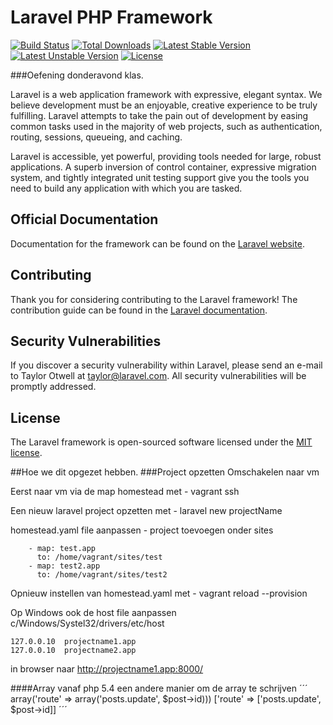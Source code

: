 # Laravel PHP Framework

[![Build Status](https://travis-ci.org/laravel/framework.svg)](https://travis-ci.org/laravel/framework)
[![Total Downloads](https://poser.pugx.org/laravel/framework/d/total.svg)](https://packagist.org/packages/laravel/framework)
[![Latest Stable Version](https://poser.pugx.org/laravel/framework/v/stable.svg)](https://packagist.org/packages/laravel/framework)
[![Latest Unstable Version](https://poser.pugx.org/laravel/framework/v/unstable.svg)](https://packagist.org/packages/laravel/framework)
[![License](https://poser.pugx.org/laravel/framework/license.svg)](https://packagist.org/packages/laravel/framework)

###Oefening donderavond klas.

Laravel is a web application framework with expressive, elegant syntax. We believe development must be an enjoyable, creative experience to be truly fulfilling. Laravel attempts to take the pain out of development by easing common tasks used in the majority of web projects, such as authentication, routing, sessions, queueing, and caching.

Laravel is accessible, yet powerful, providing tools needed for large, robust applications. A superb inversion of control container, expressive migration system, and tightly integrated unit testing support give you the tools you need to build any application with which you are tasked.

## Official Documentation

Documentation for the framework can be found on the [Laravel website](http://laravel.com/docs).

## Contributing

Thank you for considering contributing to the Laravel framework! The contribution guide can be found in the [Laravel documentation](http://laravel.com/docs/contributions).

## Security Vulnerabilities

If you discover a security vulnerability within Laravel, please send an e-mail to Taylor Otwell at taylor@laravel.com. All security vulnerabilities will be promptly addressed.

## License

The Laravel framework is open-sourced software licensed under the [MIT license](http://opensource.org/licenses/MIT).


##Hoe we dit opgezet hebben.
###Project opzetten
Omschakelen naar vm

Eerst naar vm via de map homestead met - vagrant ssh

Een nieuw laravel project opzetten met -	laravel new projectName

homestead.yaml file aanpassen - project toevoegen onder sites

```
    - map: test.app
      to: /home/vagrant/sites/test
    - map: test2.app
      to: /home/vagrant/sites/test2
```

Opnieuw instellen van homestead.yaml met - vagrant reload --provision

Op Windows ook de host file aanpassen c/Windows/Systel32/drivers/etc/host

```
127.0.0.10  projectname1.app
127.0.0.10  projectname2.app
```

in browser naar http://projectname1.app:8000/



####Array vanaf php 5.4
een andere manier om de array te schrijven
´´´
array('route' => array('posts.update', $post->id)))
['route' => ['posts.update', $post->id]]
´´´


